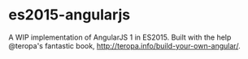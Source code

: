 # es2015-angularjs

A WIP implementation of AngularJS 1 in ES2015. Built with the help @teropa's fantastic book, http://teropa.info/build-your-own-angular/.
